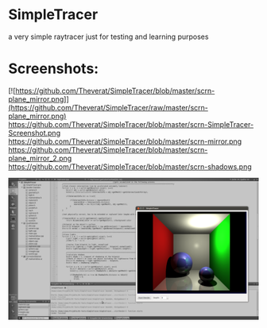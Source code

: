 SimpleTracer
============

a very simple raytracer just for testing and learning purposes

Screenshots: 
============

[![https://github.com/Theverat/SimpleTracer/blob/master/scrn-plane_mirror.png]](https://github.com/Theverat/SimpleTracer/raw/master/scrn-plane_mirror.png)
https://github.com/Theverat/SimpleTracer/blob/master/scrn-SimpleTracer-Screenshot.png
https://github.com/Theverat/SimpleTracer/blob/master/scrn-mirror.png
https://github.com/Theverat/SimpleTracer/blob/master/scrn-plane_mirror_2.png
https://github.com/Theverat/SimpleTracer/blob/master/scrn-shadows.png

![Cornell Box Render](https://github.com/Theverat/SimpleTracer/raw/master/scrn-cornell-box-1.png)